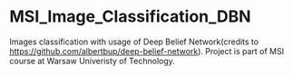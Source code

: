 ﻿# MSI_Image_Classification_DBN

Images classification with usage of Deep Belief Network(credits to https://github.com/albertbup/deep-belief-network). 
Project is part of MSI course at Warsaw Univeristy of Technology. 
